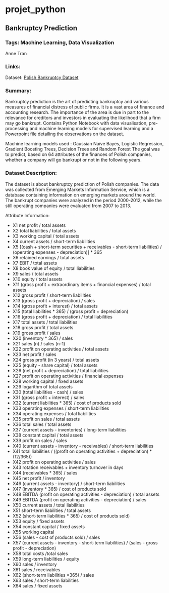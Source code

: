 # projet_python
## Bankruptcy Prediction
### Tags: Machine Learning, Data Visualization

Anne Tran

### Links:
Dataset: [Polish Bankruptcy Dataset](http://archive.ics.uci.edu/ml/datasets/Polish+companies+bankruptcy+data)   

### Summary:

Bankruptcy prediction is the art of predicting bankruptcy and various measures of financial distress of public firms. It is a vast area of finance and accounting research. The importance of the area is due in part to the relevance for creditors and investors in evaluating the likelihood that a firm may go bankrupt.
Contains Python Notebook with data visualisation, pre-processing and machine learning models for supervised learning and a Powerpoint file detailing the observations on the dataset.

Machine learning models used : Gaussian Naïve Bayes, Logistic Regression, Gradient Boosting Trees, Decision Trees and Random Forest
The goal was to predict, based on 64 attributes of the finances of Polish companies, whether a company will go bankrupt or not in the following years.

### Dataset Description:

The dataset is about bankruptcy prediction of Polish companies. The data was collected from Emerging Markets Information Service, which is a database containing information on emerging markets around the world. 
The bankrupt companies were analyzed in the period 2000-2012, while the still operating companies were evaluated from 2007 to 2013.

Attribute Information:

- X1 net profit / total assets
- X2 total liabilities / total assets
- X3 working capital / total assets
- X4 current assets / short-term liabilities
- X5 [(cash + short-term securities + receivables - short-term liabilities) / (operating expenses - depreciation)] * 365
- X6 retained earnings / total assets
- X7 EBIT / total assets
- X8 book value of equity / total liabilities
- X9 sales / total assets
- X10 equity / total assets
- X11 (gross profit + extraordinary items + financial expenses) / total assets
- X12 gross profit / short-term liabilities
- X13 (gross profit + depreciation) / sales
- X14 (gross profit + interest) / total assets
- X15 (total liabilities * 365) / (gross profit + depreciation)
- X16 (gross profit + depreciation) / total liabilities
- X17 total assets / total liabilities
- X18 gross profit / total assets
- X19 gross profit / sales
- X20 (inventory * 365) / sales
- X21 sales (n) / sales (n-1)
- X22 profit on operating activities / total assets
- X23 net profit / sales
- X24 gross profit (in 3 years) / total assets
- X25 (equity - share capital) / total assets
- X26 (net profit + depreciation) / total liabilities
- X27 profit on operating activities / financial expenses
- X28 working capital / fixed assets
- X29 logarithm of total assets
- X30 (total liabilities - cash) / sales
- X31 (gross profit + interest) / sales
- X32 (current liabilities * 365) / cost of products sold
- X33 operating expenses / short-term liabilities
- X34 operating expenses / total liabilities
- X35 profit on sales / total assets
- X36 total sales / total assets
- X37 (current assets - inventories) / long-term liabilities
- X38 constant capital / total assets
- X39 profit on sales / sales
- X40 (current assets - inventory - receivables) / short-term liabilities
- X41 total liabilities / ((profit on operating activities + depreciation) * (12/365))
- X42 profit on operating activities / sales
- X43 rotation receivables + inventory turnover in days
- X44 (receivables * 365) / sales
- X45 net profit / inventory
- X46 (current assets - inventory) / short-term liabilities
- X47 (inventory * 365) / cost of products sold
- X48 EBITDA (profit on operating activities - depreciation) / total assets
- X49 EBITDA (profit on operating activities - depreciation) / sales
- X50 current assets / total liabilities
- X51 short-term liabilities / total assets
- X52 (short-term liabilities * 365) / cost of products sold)
- X53 equity / fixed assets
- X54 constant capital / fixed assets
- X55 working capital
- X56 (sales - cost of products sold) / sales
- X57 (current assets - inventory - short-term liabilities) / (sales - gross profit - depreciation)
- X58 total costs /total sales
- X59 long-term liabilities / equity
- X60 sales / inventory
- X61 sales / receivables
- X62 (short-term liabilities *365) / sales
- X63 sales / short-term liabilities
- X64 sales / fixed assets
